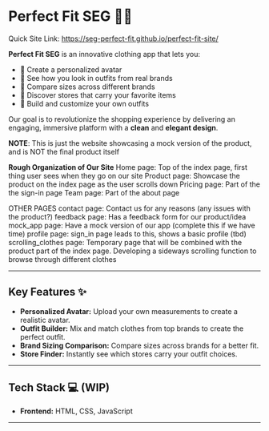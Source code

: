 # Perfect Fit SEG 👗👕

Quick Site Link: https://seg-perfect-fit.github.io/perfect-fit-site/

**Perfect Fit SEG** is an innovative clothing app that lets you:

- 🧍 Create a personalized avatar
- 👗 See how you look in outfits from real brands
- 📏 Compare sizes across different brands
- 🛒 Discover stores that carry your favorite items
- 👚 Build and customize your own outfits

Our goal is to revolutionize the shopping experience by delivering an engaging, immersive platform with a **clean** and **elegant design**.

**NOTE**: This is just the website showcasing a mock version of the product, and is NOT the final product itself

**Rough Organization of Our Site**
Home page: Top of the index page, first thing user sees when they go on our site
Product page: Showcase the product on the index page as the user scrolls down
Pricing page: Part of the the sign-in page
Team page: Part of the about page

OTHER PAGES
contact page: Contact us for any reasons (any issues with the product?)
feedback page: Has a feedback form for our product/idea
mock_app page: Have a mock version of our app (complete this if we have time)
profile page: sign_in page leads to this, shows a basic profile (tbd)
scrolling_clothes page: Temporary page that will be combined with the product part of the index page. Developing a sideways scrolling function to browse through different clothes

---

## Key Features ✨

- **Personalized Avatar:** Upload your own measurements to create a realistic avatar.
- **Outfit Builder:** Mix and match clothes from top brands to create the perfect outfit.
- **Brand Sizing Comparison:** Compare sizes across brands for a better fit.
- **Store Finder:** Instantly see which stores carry your outfit choices.

---

## Tech Stack 💻 (WIP)

- **Frontend:** HTML, CSS, JavaScript

---

